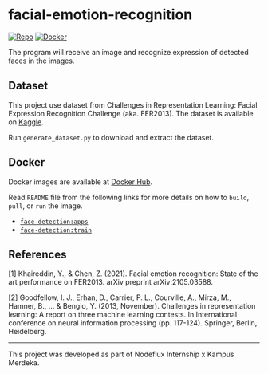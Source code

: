 # facial-emotion-recognition

[![Repo](https://badgen.net/badge/icon/GitHub?icon=github&label)](https://github.com/Xu-Justin/facial-emotion-recognition) [![Docker](https://badgen.net/badge/icon/Docker%20Hub?icon=docker&label)](https://hub.docker.com/repository/docker/jstnxu/facial-emotion-recognition/tags)

The program will receive an image and recognize expression of detected faces in the images.

## Dataset

This project use dataset from Challenges in Representation Learning: Facial Expression Recognition Challenge (aka. FER2013). The dataset is available on [Kaggle](https://www.kaggle.com/c/challenges-in-representation-learning-facial-expression-recognition-challenge/data).

Run `generate_dataset.py` to download and extract the dataset.

## Docker

Docker images are available at [Docker Hub](https://hub.docker.com/repository/docker/jstnxu/facial-emotion-recognition/tags).

Read `README` file from the following links for more details on how to `build`, `pull`, or `run` the image.

 * [`face-detection:apps`](Apps/README.md)
 * [`face-detection:train`](train/README.md)

## References

[1] Khaireddin, Y., & Chen, Z. (2021). Facial emotion recognition: State of the art performance on FER2013. arXiv preprint arXiv:2105.03588.

[2] Goodfellow, I. J., Erhan, D., Carrier, P. L., Courville, A., Mirza, M., Hamner, B., ... & Bengio, Y. (2013, November). Challenges in representation learning: A report on three machine learning contests. In International conference on neural information processing (pp. 117-124). Springer, Berlin, Heidelberg.

---

This project was developed as part of Nodeflux Internship x Kampus Merdeka.
